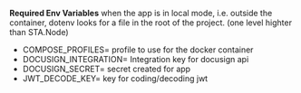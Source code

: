 **Required Env Variables**
when the app is in local mode, i.e. outside the container, dotenv looks for a file in the root of the project. (one level highter than STA.Node)

- COMPOSE_PROFILES= profile to use for the docker container
- DOCUSIGN_INTEGRATION= Integration key for docusign api
- DOCUSIGN_SECRET= secret created for app
- JWT_DECODE_KEY= key for coding/decoding jwt
